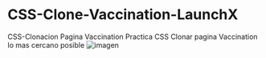 # CSS-Clone-Vaccination-LaunchX
CSS-Clonacion Pagina Vaccination
Practica CSS Clonar pagina Vaccination lo mas cercano posible
![imagen](https://user-images.githubusercontent.com/88991571/161167807-d1b92f15-cb1e-4761-9db6-cae735d322f4.png)
